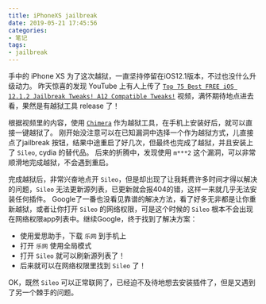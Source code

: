 ```yaml
---
title: iPhoneXS jailbreak
date: 2019-05-21 17:45:56
categories:
- 笔记
tags:
- jailbreak
---
```


手中的 iPhone XS 为了这次越狱，一直坚持停留在iOS12.1版本，不过也没什么升级动力。
昨天惊喜的发现 YouTube 上有人上传了 [`Top 75 Best FREE iOS 12.1.2 Jailbreak Tweaks! A12 Compatible Tweaks!`](https://www.youtube.com/watch?v=2YceB70p2Ms) 视频，满怀期待地点进去看，果然是有越狱工具 release 了！

根据视频里的内容，使用 [`Chimera`](https://chimera.sh/) 作为越狱工具，在手机上安装好后，就可以直接一键越狱了。
刚开始没注意可以在已知漏洞中选择一个作为越狱方式，儿直接点了jailbreak 按钮，结果中途重启了好几次，但最终也完成了越狱，并且安装上了 `Sileo`, cydia 的替代品。
后来的折腾中，发现使用 `m***2` 这个漏洞，可以非常顺滑地完成越狱，不会遇到重启。

完成越狱后，非常兴奋地点开 `Sileo`，但是却出现了让我耗费许多时间才得以解决的问题，`Sileo` 无法更新源列表，已更新就会报404的错，这样一来就几乎无法安装任何插件。
Google了一番也没看见靠谱的解决方法，看了好多无非都是让你重新越狱，或者让你打开 `Sileo` 的网络权限，可是这个时候的 `Sileo` 根本不会出现在网络权限app列表中。继续Google，终于找到了解决方案：

- 使用爱思助手，下载 `乐网` 到手机上
- 打开 `乐网` 使用全局模式
- 打开 `Sileo` 就可以刷新源列表了！
- 后来就可以在网络权限里找到 `Sileo` 了！

OK，既然 `Sileo` 可以正常联网了，已经迫不及待地想去安装插件了，但是又遇到了另一个棘手的问题。
